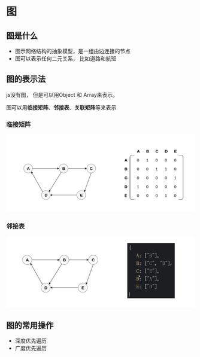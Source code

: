 # 图

## 图是什么

- 图示网络结构的抽象模型，是一组由边连接的节点
- 图可以表示任何二元关系， 比如道路和航班

## 图的表示法

 js没有图， 但是可以用Object 和 Array来表示。

 图可以用**临接矩阵**、**邻接表**、**关联矩阵**等来表示

### 临接矩阵

![临接矩阵](../../assets/图-临接矩阵.png)

### 邻接表

![邻接表](../../assets/图-邻接表.png)

## 图的常用操作

- 深度优先遍历
- 广度优先遍历
